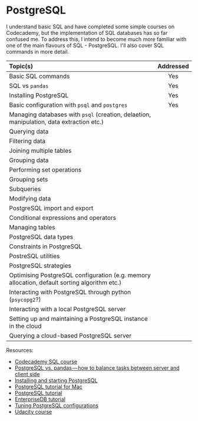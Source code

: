 # PostgreSQL

I understand basic SQL and have completed some simple courses on Codecademy, but the implementation of SQL databases 
has so far confused me. To address this, I intend to become much more familiar with one of the main flavours of SQL - 
PostgreSQL. I'll also cover SQL commands in more detail.


| Topic(s) | Addressed |
| :------- | :-------: |
| Basic SQL commands | Yes |
| SQL vs `pandas` | Yes |
| Installing PostgreSQL | Yes |
| Basic configuration with `psql` and `postgres`  | Yes |
| Managing databases with `psql` (creation, delaetion, manipulation, data extraction etc.) |
| Querying data |
| Filtering data |
| Joining multiple tables |
| Grouping data |
| Performing set operations |
| Grouping sets |
| Subqueries |
| Modifying data |
| PostgreSQL import and export |
| Conditional expressions and operators |
| Managing tables |
| PostgreSQL data types |
| Constraints in PostgreSQL |
| PostreSQL utilities |
| PostgreSQL strategies |
| Optimising PostgreSQL configuration (e.g. memory allocation, default sorting algorithm etc.) |
| Interacting with PostgreSQL through python (`psycopg2`?) |
| Interacting with a local PostgreSQL server |
| Setting up and maintaining a PostgreSQL instance in the cloud |
| Querying a cloud-based PostgreSQL server |

Resources:
* [Codecademy SQL course](https://www.codecademy.com/learn/learn-sql)
* [PostgreSQL vs. pandas — how to balance tasks between server and client side](https://medium.com/carwow-product-engineering/sql-vs-pandas-how-to-balance-tasks-between-server-and-client-side-9e2f6c95677)
* [Installing and starting PostgreSQL](http://exponential.io/blog/2015/02/21/install-postgresql-on-mac-os-x-via-brew/)
* [PostgreSQL tutorial for Mac](https://www.codementor.io/engineerapart/getting-started-with-postgresql-on-mac-osx-are8jcopb)
* [PostgreSQL tutorial](http://www.postgresqltutorial.com)
* [EnterpriseDB tutorial](https://www.enterprisedb.com/free-postgres-training)
* [Tuning PostgreSQL configurations](https://pgtune.leopard.in.ua/#/)
* [Udacity course](https://eu.udacity.com/course/intro-to-relational-databases--ud197)
